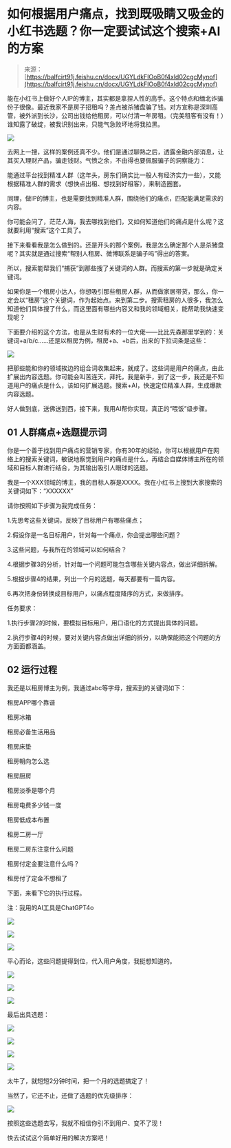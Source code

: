 # 如何根据用户痛点，找到既吸睛又吸金的小红书选题？你一定要试试这个搜索+AI的方案

> 来源：[https://balfcirt91j.feishu.cn/docx/UGYLdkFIOoB0f4xld02cgcMynof](https://balfcirt91j.feishu.cn/docx/UGYLdkFIOoB0f4xld02cgcMynof)

能在小红书上做好个人IP的博主，其实都是拿捏人性的高手。这个特点和缅北诈骗份子很像。最近我家不是房子招租吗？差点被杀猪盘骗了钱。对方宣称是深圳高管，被外派到长沙，公司出钱给他租房，可以付清一年房租。（完美租客有没有！）谁知露了破绽，被我识别出来，只能气急败坏地将我拉黑。

![](img/3cf6f4e2d97f566d2fd420bc64619c89.png)

去网上一搜，这样的案例还真不少。他们是通过聊熟之后，透露金融内部消息，让其买入理财产品，骗走钱财。气愤之余，不由得也要佩服骗子的洞察能力：

能通过平台找到精准人群（这年头，房东们确实比一般人有经济实力一些），又能根据精准人群的需求（想快点出租、想找到好租客），来制造圈套。

同理，做IP的博主，也是需要找到精准人群，围绕他们的痛点，匹配能满足需求的内容。

你可能会问了，茫茫人海，我去哪找到他们，又如何知道他们的痛点是什么呢？这就要利用“搜索”这个工具了。

接下来看看我是怎么做到的。还是开头的那个案例，我是怎么确定那个人是杀猪盘呢？其实就是通过搜索“帮别人租房、微博联系是骗子吗”得出的答案。

所以，搜索能帮我们“捕获”到那些搜了关键词的人群。而搜索的第一步就是确定关键词。

如果你是一个租房小达人，你想吸引那些租房人群，从而做家居带货，那么，你一定会以“租房”这个关键词，作为起始点。来到第二步。搜索租房的人很多，我怎么知道他们具体搜了什么，而这里面有哪些内容又和我的领域相关，能帮助我快速变现呢？

下面要介绍的这个方法，也是从生财有术的一位大佬——比比先森那里学到的：关键词+a/b/c……还是以租房为例，租房+a、+b后，出来的下拉词条是这些：

![](img/7f0e56a0a2c40e968448882e391944c6.png)

把那些能和你的领域挨边的组合词收集起来，就成了。这些词是用户的痛点，由此扩展出内容选题。你可能会叫苦连天，拜托，我是新手，到了这一步，我还是不知道用户的痛点是什么，该如何扩展选题。搜索+AI，快速定位精准人群，生成爆款内容选题。

好人做到底，送佛送到西，接下来，我用AI帮你实现，真正的“喂饭”级步骤。

## 01 人群痛点+选题提示词

你是一个善于找到用户痛点的营销专家，你有30年的经验，你可以根据用户在网络上的搜索关键词，敏锐地察觉到用户的痛点是什么，再结合自媒体博主所在的领域和目标人群进行结合，为其输出吸引人眼球的选题。

我是一个XXX领域的博主，我的目标人群是XXXX。我在小红书上搜到大家搜索的关键词如下：“XXXXXX”

请你按照如下步骤为我完成任务：

1.先思考这些关键词，反映了目标用户有哪些痛点；

2.假设你是一名目标用户，针对每一个痛点，你会提出哪些问题？

3.这些问题，与我所在的领域可以如何结合？

4.根据步骤3的分析，针对每一个问题可能包含哪些关键内容点，做出详细拆解。

5.根据步骤4的结果，列出一个月的选题，每天都要有一篇内容。

6.再次把身份转换成目标用户，以痛点程度降序的方式，来做排序。

任务要求：

1.执行步骤2的时候，要模拟目标用户，用口语化的方式提出具体的问题。

2.执行步骤4的时候，要对关键内容点做出详细的拆分，以确保能把这个问题的方方面面都涵盖。

## 02 运行过程

我还是以租房博主为例，我通过abc等字母，搜索到的关键词如下：

租房APP哪个靠谱

租房冰箱

租房必备生活用品

租房床垫

租房朝向怎么选

租房厨房

租房淡季是哪个月

租房电费多少钱一度

租房低成本布置

租房二房一厅

租房二房东注意什么问题

租房付定金要注意什么吗？

租房付了定金不想租了

下面，来看下它的执行过程。

注：我用的AI工具是ChatGPT4o

![](img/87e223567af11b70ef86b3c73796f9f0.png)

![](img/51a600977afdf70a54beaca9cb4ca192.png)

![](img/7033048227cd294e9ea9ce61ce9555dc.png)

平心而论，这些问题提得到位，代入用户角度，我挺想知道的。

![](img/5d9582acdd011866e0d00b30664ce2d4.png)

![](img/d294654b33eacbf085ae4638fe52437a.png)

![](img/f90fe7c75d08191d7a0ef34b255df67d.png)

最后出具选题：

![](img/b7d166b2cd10b75a8eec361341412dca.png)

![](img/1763262e09aafa106293fa704bcc3d5c.png)

![](img/8c5f5be3fc7f0fd54b86f47a25931eed.png)

![](img/19b5c9fbfc3fd8e12fabd450eb28d1d5.png)

太牛了，就短短2分钟时间，把一个月的选题搞定了！

当然了，它还不止，还做了选题的优先级排序：

![](img/0cddd8c58f6352eadc2c6ad491e7646d.png)

按照这些选题去写，我就不相信你引不到用户、变不了现！

快去试试这个简单好用的解决方案吧！